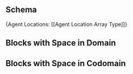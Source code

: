 ## Schema

{Agent Locations: [[Agent Location Array Type]]}

## Blocks with Space in Domain

## Blocks with Space in Codomain

